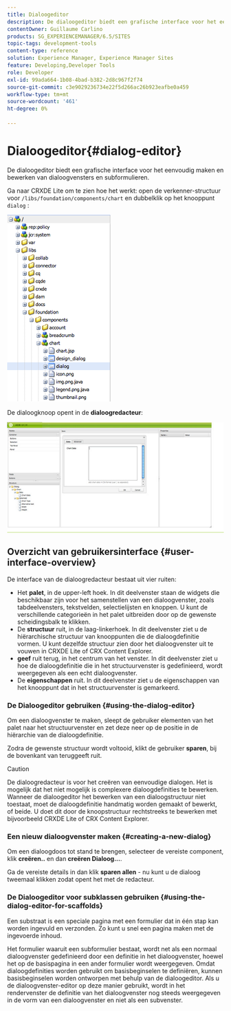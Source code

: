 ```yaml
---
title: Dialoogeditor
description: De dialoogeditor biedt een grafische interface voor het eenvoudig maken en bewerken van dialoogvensters en subformulieren.
contentOwner: Guillaume Carlino
products: SG_EXPERIENCEMANAGER/6.5/SITES
topic-tags: development-tools
content-type: reference
solution: Experience Manager, Experience Manager Sites
feature: Developing,Developer Tools
role: Developer
exl-id: 99ada664-1b08-4bad-b382-2d8c967f2f74
source-git-commit: c3e9029236734e22f5d266ac26b923eafbe0a459
workflow-type: tm+mt
source-wordcount: '461'
ht-degree: 0%

---
```


# Dialoogeditor{#dialog-editor}

De dialoogeditor biedt een grafische interface voor het eenvoudig maken en bewerken van dialoogvensters en subformulieren.

Ga naar CRXDE Lite om te zien hoe het werkt: open de verkenner-structuur voor `/libs/foundation/components/chart` en dubbelklik op het knooppunt `dialog` :

![&#x200B; chlimage_1-247 &#x200B;](assets/chlimage_1-247.png)

De dialoogknoop opent in de **dialoogredacteur**:

![&#x200B; screen_shot_2012-02-01at25033pm &#x200B;](assets/screen_shot_2012-02-01at25033pm.png)

## Overzicht van gebruikersinterface {#user-interface-overview}

De interface van de dialoogredacteur bestaat uit vier ruiten:

* Het **palet**, in de upper-left hoek. In dit deelvenster staan de widgets die beschikbaar zijn voor het samenstellen van een dialoogvenster, zoals tabdeelvensters, tekstvelden, selectielijsten en knoppen. U kunt de verschillende categorieën in het palet uitbreiden door op de gewenste scheidingsbalk te klikken.
* De **structuur** ruit, in de laag-linkerhoek. In dit deelvenster ziet u de hiërarchische structuur van knooppunten die de dialoogdefinitie vormen. U kunt dezelfde structuur zien door het dialoogvenster uit te vouwen in CRXDE Lite of CRX Content Explorer.
* **geef** ruit terug, in het centrum van het venster. In dit deelvenster ziet u hoe de dialoogdefinitie die in het structuurvenster is gedefinieerd, wordt weergegeven als een echt dialoogvenster.
* De **eigenschappen** ruit. In dit deelvenster ziet u de eigenschappen van het knooppunt dat in het structuurvenster is gemarkeerd.

### De Dialoogeditor gebruiken {#using-the-dialog-editor}

Om een dialoogvenster te maken, sleept de gebruiker elementen van het palet naar het structuurvenster en zet deze neer op de positie in de hiërarchie van de dialoogdefinitie.

Zodra de gewenste structuur wordt voltooid, klikt de gebruiker **sparen**, bij de bovenkant van teruggeeft ruit.

>[!CAUTION]
>
>De dialoogredacteur is voor het creëren van eenvoudige dialogen. Het is mogelijk dat het niet mogelijk is complexere dialoogdefinities te bewerken. Wanneer de dialoogeditor het bewerken van een dialoogstructuur niet toestaat, moet de dialoogdefinitie handmatig worden gemaakt of bewerkt, of beide. U doet dit door de knoopstructuur rechtstreeks te bewerken met bijvoorbeeld CRXDE Lite of CRX Content Explorer.

### Een nieuw dialoogvenster maken {#creating-a-new-dialog}

Om een dialoogdoos tot stand te brengen, selecteer de vereiste component, klik **creëren..** en dan **creëren Dialoog...**.

Ga de vereiste details in dan klik **sparen allen** - nu kunt u de dialoog tweemaal klikken zodat opent het met de redacteur.

### De Dialoogeditor voor subklassen gebruiken {#using-the-dialog-editor-for-scaffolds}

Een substraat is een speciale pagina met een formulier dat in één stap kan worden ingevuld en verzonden. Zo kunt u snel een pagina maken met de ingevoerde inhoud.

Het formulier waaruit een subformulier bestaat, wordt net als een normaal dialoogvenster gedefinieerd door een definitie in het dialoogvenster, hoewel het op de basispagina in een ander formulier wordt weergegeven. Omdat dialoogdefinities worden gebruikt om basisbeginselen te definiëren, kunnen basisbeginselen worden ontworpen met behulp van de dialoogeditor. Als u de dialoogvenster-editor op deze manier gebruikt, wordt in het rendervenster de definitie van het dialoogvenster nog steeds weergegeven in de vorm van een dialoogvenster en niet als een subvenster.
